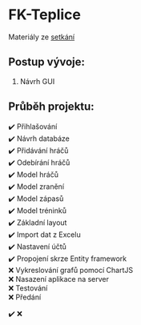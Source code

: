 # FK-Teplice

Materiály ze [setkání](https://github.com/Noxxic/FK-Teplice_WebApp/blob/master/Zdroje/zaznam%20ze%20setk%C3%A1n%C3%AD.pdf)

## Postup vývoje:

1.  Návrh GUI 

## Průběh projektu:

:heavy_check_mark: Přihlašování  
:heavy_check_mark: Návrh databáze  
:heavy_check_mark: Přidávání hráčů  
:heavy_check_mark: Odebírání hráčů  
:heavy_check_mark: Model hráčů  
:heavy_check_mark: Model zranění  
:heavy_check_mark: Model zápasů  
:heavy_check_mark: Model tréninků  
:heavy_check_mark: Základní layout  
:heavy_check_mark: Import dat z Excelu  
:heavy_check_mark: Nastavení účtů  
:heavy_check_mark: Propojení skrze Entity framework  
:x: Vykreslování grafů pomocí ChartJS  
:x: Nasazení aplikace na server  
:x: Testování  
:x: Předání  

:heavy_check_mark: :x: 
